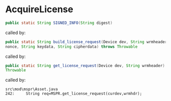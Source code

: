 # AcquireLicense

~~~java
public static String SIGNED_INFO(String digest)
~~~

called by:

~~~java
public static String build_license_request(Device dev, String wrmheader, String
nonce, String keydata, String cipherdata) throws Throwable
~~~

called by:

~~~java
public static String get_license_request(Device dev, String wrmheader) throws
Throwable
~~~

called by:

~~~
src\mod\mspr\Asset.java
242:     String req=MSPR.get_license_request(curdev,wrmhdr);
~~~
